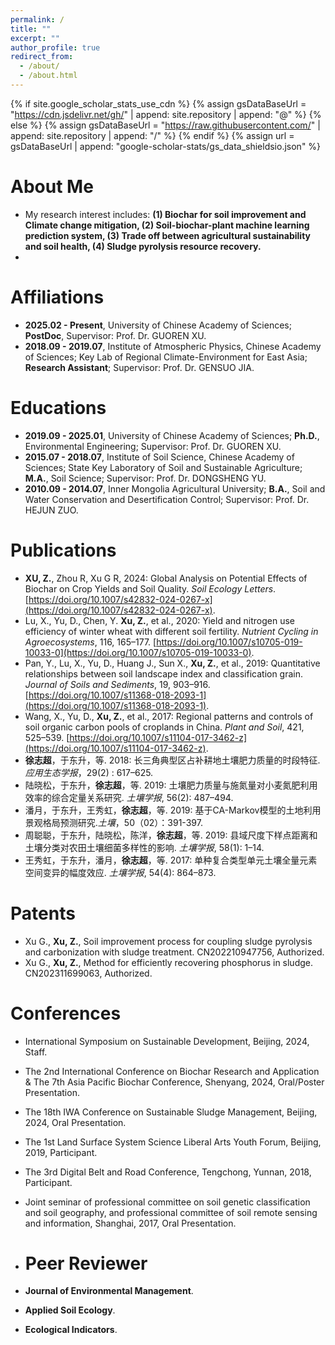 ```yaml
---
permalink: /
title: ""
excerpt: ""
author_profile: true
redirect_from: 
  - /about/
  - /about.html
---
```


{% if site.google_scholar_stats_use_cdn %}
{% assign gsDataBaseUrl = "https://cdn.jsdelivr.net/gh/" | append: site.repository | append: "@" %}
{% else %}
{% assign gsDataBaseUrl = "https://raw.githubusercontent.com/" | append: site.repository | append: "/" %}
{% endif %}
{% assign url = gsDataBaseUrl | append: "google-scholar-stats/gs_data_shieldsio.json" %}

<span class='anchor' id='about-me'></span>

	
# About Me
- My research interest includes: **(1) Biochar for soil improvement and Climate change mitigation, (2) Soil-biochar-plant machine learning prediction system, (3) Trade off between agricultural sustainability and soil health, (4) Sludge pyrolysis resource recovery.**
- 
# Affiliations
- **2025.02 - Present**, University of Chinese Academy of Sciences; **PostDoc**, Supervisor: Prof. Dr. GUOREN XU. 
- **2018.09 - 2019.07**, Institute of Atmospheric Physics, Chinese Academy of Sciences; Key Lab of Regional Climate-Environment for East Asia; **Research Assistant**; Supervisor: Prof. Dr. GENSUO JIA.

# Educations
- **2019.09 - 2025.01**, University of Chinese Academy of Sciences; **Ph.D.**, Environmental Engineering; Supervisor: Prof. Dr. GUOREN XU. 
- **2015.07 - 2018.07**, Institute of Soil Science, Chinese Academy of Sciences; State Key Laboratory of Soil and Sustainable Agriculture; **M.A.**, Soil Science; Supervisor: Prof. Dr. DONGSHENG YU.
- **2010.09 - 2014.07**, Inner Mongolia Agricultural University; **B.A.**, Soil and Water Conservation and Desertification Control; Supervisor: Prof. Dr. HEJUN ZUO.

# Publications 
- **XU, Z.**, Zhou R, Xu G R, 2024: Global Analysis on Potential Effects of Biochar on Crop Yields and Soil Quality. *Soil Ecology Letters*. [https://doi.org/10.1007/s42832-024-0267-x](https://doi.org/10.1007/s42832-024-0267-x).  
- Lu, X., Yu, D., Chen, Y. **Xu, Z.**, et al., 2020: Yield and nitrogen use efficiency of winter wheat with different soil fertility. *Nutrient Cycling in Agroecosystems*, 116, 165–177. [https://doi.org/10.1007/s10705-019-10033-0](https://doi.org/10.1007/s10705-019-10033-0). 
- Pan, Y., Lu, X., Yu, D., Huang J., Sun X., **Xu, Z.**, et al., 2019: Quantitative relationships between soil landscape index and classification grain. *Journal of Soils and Sediments*, 19, 903–916. [https://doi.org/10.1007/s11368-018-2093-1](https://doi.org/10.1007/s11368-018-2093-1). 
- Wang, X., Yu, D., **Xu, Z.**, et al., 2017: Regional patterns and controls of soil organic carbon pools of croplands in China. *Plant and Soil*, 421, 525–539. [https://doi.org/10.1007/s11104-017-3462-z](https://doi.org/10.1007/s11104-017-3462-z). 
- **徐志超**，于东升，等. 2018: 长三角典型区占补耕地土壤肥力质量的时段特征. *应用生态学报*，29(2) : 617–625.
- 陆晓松，于东升，**徐志超**，等. 2019: 土壤肥力质量与施氮量对小麦氮肥利用效率的综合定量关系研究. *土壤学报*, 56(2): 487–494.
- 潘月，于东升，王秀虹，**徐志超**，等. 2019: 基于CA-Markov模型的土地利用景观格局预测研究.*土壤*，50（02）：391-397.
- 周聪聪，于东升，陆晓松，陈洋，**徐志超**，等. 2019: 县域尺度下样点距离和土壤分类对农田土壤细菌多样性的影响. *土壤学报*, 58(1): 1–14.
- 王秀虹，于东升，潘月，**徐志超**，等. 2017: 单种复合类型单元土壤全量元素空间变异的幅度效应. *土壤学报*, 54(4): 864–873.

# Patents
- Xu G., **Xu, Z.**, Soil improvement process for coupling sludge pyrolysis and carbonization with sludge treatment. CN202210947756, Authorized.
- Xu G., **Xu, Z.**, Method for efficiently recovering phosphorus in sludge. CN202311699063, Authorized.

# Conferences
- International Symposium on Sustainable Development, Beijing, 2024, Staff.
- The 2nd International Conference on Biochar Research and Application & The 7th Asia Pacific Biochar Conference, Shenyang, 2024, Oral/Poster Presentation.
- The 18th IWA Conference on Sustainable Sludge Management, Beijing, 2024, Oral Presentation.
- The 1st Land Surface System Science Liberal Arts Youth Forum, Beijing, 2019, Participant.
- The 3rd Digital Belt and Road Conference, Tengchong, Yunnan, 2018, Participant.
- Joint seminar of professional committee on soil genetic classification and soil geography, and professional committee of soil remote sensing and information, Shanghai, 2017, Oral Presentation.

- # Peer Reviewer
- **Journal of Environmental Management**.
- **Applied Soil Ecology**.
- **Ecological Indicators**.
